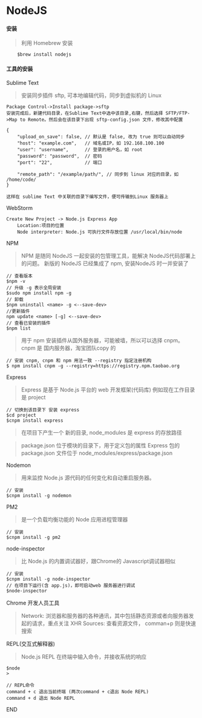 # NodeJS

#### 安装

> 利用 Homebrew 安装

```
    $brew install nodejs
```

#### 工具的安装

Sublime Text

> 安装同步插件 sftp, 可本地编辑代码，同步到虚拟机的 Linux

```
Package Control->Install package->sftp
安装完成后，新建代码目录，在Sublime Text中选中该目录,右键，然后选择 SFTP/FTP->Map to Remote。然后会在该目录下出现 sftp-config.json 文件，修改其中配置
    
{
    "upload_on_save": false, // 默认是 false, 改为 true 则可以自动同步
    "host": "example.com",   // 域名或IP，如 192.168.100.100
    "user": "username",      // 登录的用户名，如 root
    "password": "password",  // 密码
    "port": "22",            // 端口
    
    "remote_path": "/example/path/", // 同步到 linux 对应的目录，如 /home/code/
}

这样在 sublime Text 中关联的目录下编写文件，便可传输到Linux 服务器上

```

WebStorm

```
Create New Project -> Node.js Express App
    Location:项目的位置
    Node interpreter: Node.js 可执行文件存放位置 /usr/local/bin/node

```


NPM

> NPM 是随同 NodeJS 一起安装的包管理工具，能解决 NodeJS代码部署上的问题。
> 新版的 NodeJS 已经集成了 npm, 安装NodeJS 时一并安装了

```
// 查看版本
$npm -v
// 升级 -g 表示全局安装
$sudo npm install npm -g 
// 卸载 
$npm uninstall <name> -g <--save-dev>
//更新插件
npm update <name> [-g] <--save-dev>
// 查看已安装的插件
$npm list
```

> 用于 npm 安装插件从国外服务器，可能被墙，所以可以选择 cnpm。
> cnpm 是 国内服务器，淘宝团队copy 的

```
// 安装 cnpm, cnpm 和 npm 用法一致 --registry 指定注册机构
$ npm install cnpm -g --registry=https://registry.npm.taobao.org
```

Express

> Express 是基于 Node.js 平台的 web 开发框架(代码库)
> 例如现在工作目录是 project

```
// 切换到该目录下 安装 express
$cd project
$cnpm install express
```

> 在项目下产生一个 新的目录, node_modules 是 express 的存放路径

> package.json 位于模块的目录下，用于定义包的属性
> Express 包的package.json 文件位于 node_modules/express/package.json

Nodemon

> 用来监控 Node.js 源代码的任何变化和自动重启服务器。

```
// 安装
$cnpm install -g nodemon
```

PM2

> 是一个负载均衡功能的 Node 应用进程管理器

```
// 安装
$cnpm install -g pm2
```

node-inspector

> 比 Node.js 的内置调试器好，跟Chrome的 Javascript调试器相似

```
// 安装
$cnpm install -g node-inspector
// 在项目下运行(含 app.js)，即可启动web 服务器进行调试
$node-inspector
```

Chrome 开发人员工具

> Network: 浏览器和服务器的各种通讯，其中包括静态资源或者向服务器发起的请求，重点关注 XHR
> Sources: 查看资源文件， comman+p 则是快速搜索

REPL(交互式解释器)

> Node.js REPL 在终端中输入命令，并接收系统的响应

```
$node
>

// REPL命令
command + c 退出当前终端 (两次command + c退出 Node REPL)
command + d 退出 Node REPL
```














































END